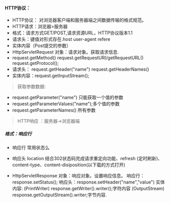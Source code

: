 #### HTTP协议：
- HTTP协议： 对浏览器客户端和服务器端之间数据传输的格式规范。
- HTTP请求：浏览器>服务器
- 格式：请求方式GET/POST,请求资源URL，HTTP协议版本1.1
- 请求头：键值对形式存在.host user-agent refere
- 实体内容（Post提交的参数）
- HttpServletRequest 对象：请求对象。获取请求信息.
- request.getMethod() request.getRequestURI/getRequestURL() request.getProtocol();
- 请求头： request.getHeader("name")  request.getHeaderNames()
- 实体内容：request.getInputStream();
> 获取参数数据:
- request.getParameter("name") 只能获取一个值的参数
- request.getParameterValues("name");多个值的参数
- request.getParameterNames() 所有参数

> HTTP响应 ：服务器->浏览器端
##### 格式：响应行
- 响应行 常用状态么
- 响应头 location 结合302状态码完成请求重定向功能、refresh (定时刷新)、content-type、content-disiposition(以下载的方式打开)

- HttpServletResponse 对象：响应对象。设置响应信息。
响应行：response.setStatus();
响应头：response.setHeader("name","value")
实体内容:
(PrintWriter) response.getWriter().writer();字符内容
(OutputStream) response.getOutputStream().writer;字节内容.
